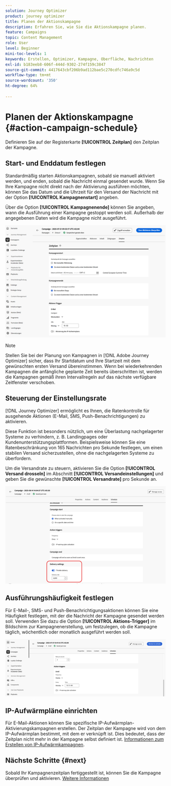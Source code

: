 ```yaml
---
solution: Journey Optimizer
product: journey optimizer
title: Planen der Aktionskampagne
description: Erfahren Sie, wie Sie die Aktionskampagne planen.
feature: Campaigns
topic: Content Management
role: User
level: Beginner
mini-toc-levels: 1
keywords: Erstellen, Optimizer, Kampagne, Oberfläche, Nachrichten
exl-id: b183eeb8-606f-444d-9302-274f159c3847
source-git-commit: 4417643cbf206b9ad112bae5c270cdfc746a9c5d
workflow-type: tm+mt
source-wordcount: '350'
ht-degree: 64%

---
```


# Planen der Aktionskampagne {#action-campaign-schedule}

Definieren Sie auf der Registerkarte **[!UICONTROL Zeitplan]** den Zeitplan der Kampagne.

## Start- und Enddatum festlegen

Standardmäßig starten Aktionskampagnen, sobald sie manuell aktiviert werden, und enden, sobald die Nachricht einmal gesendet wurde. Wenn Sie Ihre Kampagne nicht direkt nach der Aktivierung ausführen möchten, können Sie das Datum und die Uhrzeit für den Versand der Nachricht mit der Option **[!UICONTROL Kampagnenstart]** angeben.

Über die Option **[!UICONTROL Kampagnenende]** können Sie angeben, wann die Ausführung einer Kampagne gestoppt werden soll. Außerhalb der angegebenen Daten wird die Kampagne nicht ausgeführt.

![](assets/create-campaign-schedule.png)

>[!NOTE]
>
>Stellen Sie bei der Planung von Kampagnen in [!DNL Adobe Journey Optimizer] sicher, dass Ihr Startdatum und Ihre Startzeit mit dem gewünschten ersten Versand übereinstimmen. Wenn bei wiederkehrenden Kampagnen die anfängliche geplante Zeit bereits überschritten ist, werden die Kampagnen gemäß ihren Intervallregeln auf das nächste verfügbare Zeitfenster verschoben.

## Steuerung der Einstellungsrate

[!DNL Journey Optimizer] ermöglicht es Ihnen, die Ratenkontrolle für ausgehende Aktionen (E-Mail, SMS, Push-Benachrichtigungen) zu aktivieren.

Diese Funktion ist besonders nützlich, um eine Überlastung nachgelagerter Systeme zu verhindern, z. B. Landingpages oder Kundenunterstützungsplattformen. Beispielsweise können Sie eine Ratenbeschränkung von 165 Nachrichten pro Sekunde festlegen, um einen stabilen Versand sicherzustellen, ohne die nachgelagerten Systeme zu überfordern.

Um die Versandrate zu steuern, aktivieren Sie die Option **[!UICONTROL Versand drosseln]** im Abschnitt **[!UICONTROL Versandeinstellungen]** und geben Sie die gewünschte **[!UICONTROL Versandrate]** pro Sekunde an.

![](assets/throttling-rate-control.png)

## Ausführungshäufigkeit festlegen

Für E-Mail-, SMS- und Push-Benachrichtigungsaktionen können Sie eine Häufigkeit festlegen, mit der die Nachricht der Kampagne gesendet werden soll. Verwenden Sie dazu die Option **[!UICONTROL Aktions-Trigger]** im Bildschirm zur Kampagnenerstellung, um festzulegen, ob die Kampagne täglich, wöchentlich oder monatlich ausgeführt werden soll.

![](assets/action-triggers.png)

## IP-Aufwärmpläne einrichten

Für E-Mail-Aktionen können Sie spezifische IP-Aufwärmplan-Aktivierungskampagnen erstellen. Der Zeitplan der Kampagne wird von dem IP-Aufwärmplan bestimmt, mit dem er verknüpft ist. Dies bedeutet, dass der Zeitplan nicht mehr in der Kampagne selbst definiert ist. [Informationen zum Erstellen von IP-Aufwärmkampagnen](../configuration/ip-warmup-campaign.md).

## Nächste Schritte {#next}

Sobald Ihr Kampagnenzeitplan fertiggestellt ist, können Sie die Kampagne überprüfen und aktivieren. [Weitere Informationen](review-activate-campaign.md)
